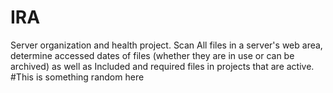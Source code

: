 # IRA
Server organization and health project. Scan All files in a server's web area, determine accessed dates of files (whether they are in use or can be archived) as well as Included and required files in projects that are active.
#This is something random here